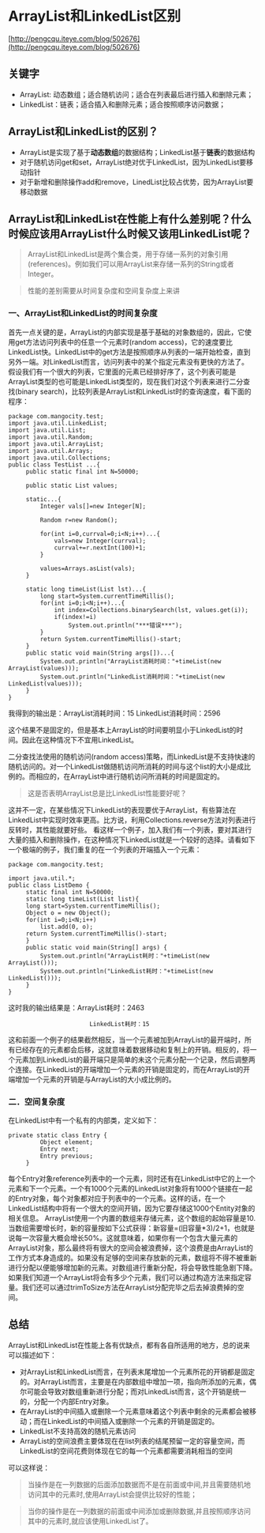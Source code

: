 # ArrayList和LinkedList区别

[http://pengcqu.iteye.com/blog/502676](http://pengcqu.iteye.com/blog/502676)

## 关键字

- ArrayList: 动态数组；适合随机访问；适合在列表最后进行插入和删除元素；
- LinkedList：链表；适合插入和删除元素；适合按照顺序访问数据；


##  ArrayList和LinkedList的区别？
- ArrayList是实现了基于**动态数组**的数据结构；LinkedList基于**链表**的数据结构
- 对于随机访问get和set，ArrayList绝对优于LinkedList，因为LinkedList要移动指针
- 对于新增和删除操作add和remove，LinedList比较占优势，因为ArrayList要移动数据

## ArrayList和LinkedList在性能上有什么差别呢？什么时候应该用ArrayList什么时候又该用LinkedList呢？
> ArrayList和LinkedList是两个集合类，用于存储一系列的对象引用(references)。例如我们可以用ArrayList来存储一系列的String或者Integer。

> 性能的差别需要从时间复杂度和空间复杂度上来讲

### 一、ArrayList和LinkedList的时间复杂度

首先一点关键的是，ArrayList的内部实现是基于基础的对象数组的，因此，它使用get方法访问列表中的任意一个元素时(random access)，它的速度要比LinkedList快。LinkedList中的get方法是按照顺序从列表的一端开始检查，直到另外一端。对LinkedList而言，访问列表中的某个指定元素没有更快的方法了。 
假设我们有一个很大的列表，它里面的元素已经排好序了，这个列表可能是ArrayList类型的也可能是LinkedList类型的，现在我们对这个列表来进行二分查找(binary search)，比较列表是ArrayList和LinkedList时的查询速度，看下面的程序： 
```
package com.mangocity.test;   
import java.util.LinkedList;   
import java.util.List;   
import java.util.Random;   
import java.util.ArrayList;   
import java.util.Arrays;   
import java.util.Collections;   
public class TestList ...{   
     public static final int N=50000;   
  
     public static List values;   
  
     static...{   
         Integer vals[]=new Integer[N];   
  
         Random r=new Random();   
  
         for(int i=0,currval=0;i<N;i++)...{   
             vals=new Integer(currval);   
             currval+=r.nextInt(100)+1;   
         }   
  
         values=Arrays.asList(vals);   
     }   
  
     static long timeList(List lst)...{   
         long start=System.currentTimeMillis();   
         for(int i=0;i<N;i++)...{   
             int index=Collections.binarySearch(lst, values.get(i));   
             if(index!=i)   
                 System.out.println("***错误***");   
         }   
         return System.currentTimeMillis()-start;   
     }   
     public static void main(String args[])...{   
         System.out.println("ArrayList消耗时间："+timeList(new ArrayList(values)));   
         System.out.println("LinkedList消耗时间："+timeList(new LinkedList(values)));   
     }   
}   
```
我得到的输出是：ArrayList消耗时间：15 
                 LinkedList消耗时间：2596 
                 
这个结果不是固定的，但是基本上ArrayList的时间要明显小于LinkedList的时间。因此在这种情况下不宜用LinkedList。

二分查找法使用的随机访问(random access)策略，而LinkedList是不支持快速的随机访问的。对一个LinkedList做随机访问所消耗的时间与这个list的大小是成比例的。而相应的，在ArrayList中进行随机访问所消耗的时间是固定的。 

> 这是否表明ArrayList总是比LinkedList性能要好呢？

这并不一定，在某些情况下LinkedList的表现要优于ArrayList，有些算法在LinkedList中实现时效率更高。比方说，利用Collections.reverse方法对列表进行反转时，其性能就要好些。 
看这样一个例子，加入我们有一个列表，要对其进行大量的插入和删除操作，在这种情况下LinkedList就是一个较好的选择。请看如下一个极端的例子，我们重复的在一个列表的开端插入一个元素：
```
package com.mangocity.test;   
  
import java.util.*;   
public class ListDemo {   
     static final int N=50000;   
     static long timeList(List list){   
     long start=System.currentTimeMillis();   
     Object o = new Object();   
     for(int i=0;i<N;i++)   
         list.add(0, o);   
     return System.currentTimeMillis()-start;   
     }   
     public static void main(String[] args) {   
         System.out.println("ArrayList耗时："+timeList(new ArrayList()));   
         System.out.println("LinkedList耗时："+timeList(new LinkedList()));   
     }   
}   
```
这时我的输出结果是：ArrayList耗时：2463

                           LinkedList耗时：15 
这和前面一个例子的结果截然相反，当一个元素被加到ArrayList的最开端时，所有已经存在的元素都会后移，这就意味着数据移动和复制上的开销。相反的，将一个元素加到LinkedList的最开端只是简单的未这个元素分配一个记录，然后调整两个连接。在LinkedList的开端增加一个元素的开销是固定的，而在ArrayList的开端增加一个元素的开销是与ArrayList的大小成比例的。

### 二．空间复杂度 
在LinkedList中有一个私有的内部类，定义如下：
```
private static class Entry {   
         Object element;   
         Entry next;   
         Entry previous;   
     }  
```

每个Entry对象reference列表中的一个元素，同时还有在LinkedList中它的上一个元素和下一个元素。一个有1000个元素的LinkedList对象将有1000个链接在一起的Entry对象，每个对象都对应于列表中的一个元素。这样的话，在一个LinkedList结构中将有一个很大的空间开销，因为它要存储这1000个Entity对象的相关信息。 
ArrayList使用一个内置的数组来存储元素，这个数组的起始容量是10.当数组需要增长时，新的容量按如下公式获得：新容量=(旧容量*3)/2+1，也就是说每一次容量大概会增长50%。这就意味着，如果你有一个包含大量元素的ArrayList对象，那么最终将有很大的空间会被浪费掉，这个浪费是由ArrayList的工作方式本身造成的。如果没有足够的空间来存放新的元素，数组将不得不被重新进行分配以便能够增加新的元素。对数组进行重新分配，将会导致性能急剧下降。如果我们知道一个ArrayList将会有多少个元素，我们可以通过构造方法来指定容量。我们还可以通过trimToSize方法在ArrayList分配完毕之后去掉浪费掉的空间。

## 总结
ArrayList和LinkedList在性能上各有优缺点，都有各自所适用的地方，总的说来可以描述如下：

- 对ArrayList和LinkedList而言，在列表末尾增加一个元素所花的开销都是固定的。对ArrayList而言，主要是在内部数组中增加一项，指向所添加的元素，偶尔可能会导致对数组重新进行分配；而对LinkedList而言，这个开销是统一的，分配一个内部Entry对象。
- 在ArrayList的中间插入或删除一个元素意味着这个列表中剩余的元素都会被移动；而在LinkedList的中间插入或删除一个元素的开销是固定的。
- LinkedList不支持高效的随机元素访问
- ArrayList的空间浪费主要体现在在list列表的结尾预留一定的容量空间，而LinkedList的空间花费则体现在它的每一个元素都需要消耗相当的空间

可以这样说：
> 当操作是在一列数据的后面添加数据而不是在前面或中间,并且需要随机地访问其中的元素时,使用ArrayList会提供比较好的性能；

> 当你的操作是在一列数据的前面或中间添加或删除数据,并且按照顺序访问其中的元素时,就应该使用LinkedList了。












